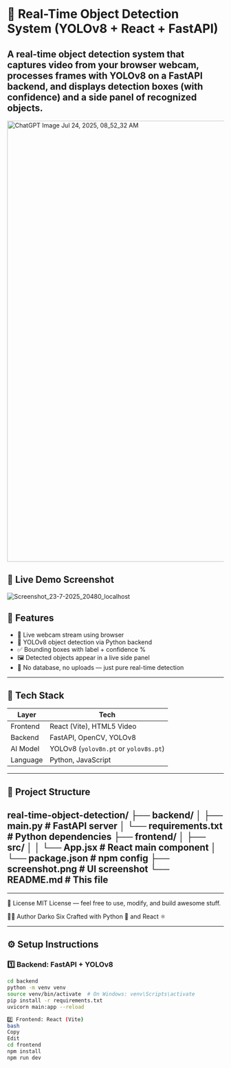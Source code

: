 # 🧠 Real-Time Object Detection System (YOLOv8 + React + FastAPI)

A real-time object detection system that captures video from your browser webcam, processes frames with YOLOv8 on a FastAPI backend, and displays detection boxes (with confidence) and a side panel of recognized objects.
---
<img width="1024" height="1024" alt="ChatGPT Image Jul 24, 2025, 08_52_32 AM" src="https://github.com/user-attachments/assets/782d3a06-6912-4080-ae2a-4fca585a6444" />

## 📸 Live Demo Screenshot
![Screenshot_23-7-2025_20480_localhost](https://github.com/user-attachments/assets/482f7a97-e1c4-480b-8b3a-27fb2bad5067)

## 🚀 Features

- 🎥 Live webcam stream using browser
- 🧠 YOLOv8 object detection via Python backend
- ✅ Bounding boxes with label + confidence %
- 🖼️ Detected objects appear in a live side panel
- 🧪 No database, no uploads — just pure real-time detection

---

## 🧰 Tech Stack

| Layer      | Tech                         |
|------------|------------------------------|
| Frontend   | React (Vite), HTML5 Video    |
| Backend    | FastAPI, OpenCV, YOLOv8      |
| AI Model   | YOLOv8 (`yolov8n.pt` or `yolov8s.pt`) |
| Language   | Python, JavaScript           |

---

## 📂 Project Structure
real-time-object-detection/
├── backend/
│ ├── main.py # FastAPI server
│ └── requirements.txt # Python dependencies
├── frontend/
│ ├── src/
│ │ └── App.jsx # React main component
│ └── package.json # npm config
├── screenshot.png # UI screenshot
└── README.md # This file
---
-------
📜 License
MIT License — feel free to use, modify, and build awesome stuff.

👨‍💻 Author
Darko Six
Crafted with Python 🐍 and React ⚛️

---
## ⚙️ Setup Instructions

### 1️⃣ Backend: FastAPI + YOLOv8

```bash
cd backend
python -m venv venv
source venv/bin/activate  # On Windows: venv\Scripts\activate
pip install -r requirements.txt
uvicorn main:app --reload

2️⃣ Frontend: React (Vite)
bash
Copy
Edit
cd frontend
npm install
npm run dev

